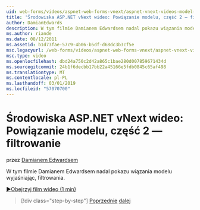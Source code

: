 ```yaml
---
uid: web-forms/videos/aspnet-web-forms-vnext/aspnet-vnext-videos-model-binding-part-2-filtering
title: 'Środowiska ASP.NET vNext wideo: Powiązanie modelu, część 2 — filtrowanie | Dokumentacja firmy Microsoft'
author: DamianEdwards
description: W tym filmie Damianem Edwardsem nadal pokazu wiązania modelu wyjaśniając, filtrowania.
ms.author: riande
ms.date: 08/12/2011
ms.assetid: b1d73fae-57c9-4b06-b5df-d68dc3b3cf5e
msc.legacyurl: /web-forms/videos/aspnet-web-forms-vnext/aspnet-vnext-videos-model-binding-part-2-filtering
msc.type: video
ms.openlocfilehash: dbd24a750c2d42a865c1bae280d007859671434d
ms.sourcegitcommit: 24b1f6decbb17bb22a45166e5fdb0845c65af498
ms.translationtype: MT
ms.contentlocale: pl-PL
ms.lasthandoff: 03/01/2019
ms.locfileid: "57070700"
---
```

<a name="aspnet-vnext-videos-model-binding-part-2---filtering"></a>Środowiska ASP.NET vNext wideo: Powiązanie modelu, część 2 — filtrowanie
====================
przez [Damianem Edwardsem](https://github.com/DamianEdwards)

W tym filmie Damianem Edwardsem nadal pokazu wiązania modelu wyjaśniając, filtrowania.

[&#9654;Obejrzyj film wideo (1 min)](https://channel9.msdn.com/Blogs/ASP-NET-Site-Videos/aspnet-vnext-videos-model-binding-part-2-filtering)

> [!div class="step-by-step"]
> [Poprzednie](aspnet-vnext-videos-model-binding-part-1-selecting-data.md)
> [dalej](aspnet-vnext-videos-model-binding-part-3-updating.md)
